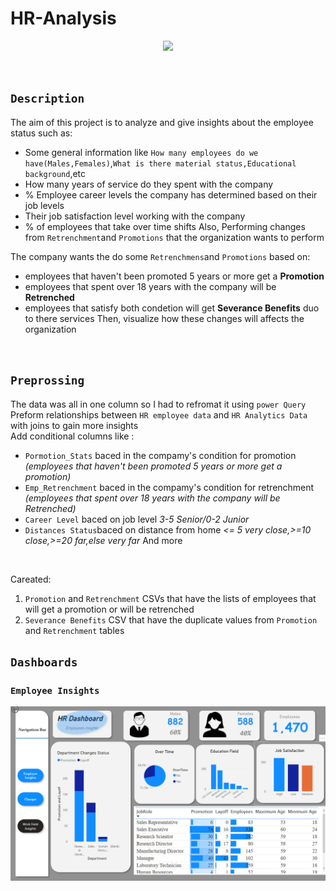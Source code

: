 # HR-Analysis
<p align="center">
  <img src="https://netchex.com/wp-content/uploads/2022/12/HR-Analytics-768x512.png" />
  </p>
</br>

## `Description`

The aim of this project is to analyze and give insights about the employee status such as:
- Some general information like `How many employees do we have(Males,Females)`,`What is there material status,Educational background`,etc
- How many years of service do they spent with the company
- % Employee career levels the company has determined based on their job levels
- Their job satisfaction level working with the company
- % of employees that take over time shifts
Also, Performing changes from `Retrenchment`and `Promotions` that the organization wants to perform 


The company wants the do some `Retrenchmens`and `Promotions` based on:
</br>
- employees that haven't been promoted 5 years or more get a **Promotion**
- employees that spent over 18 years with the company will be **Retrenched** 
- employees that satisfy both condetion will get **Severance Benefits** duo to there services 
Then, visualize how these changes will affects the organization 
<br>

## `Preprossing`
The data was all in one column so I had to refromat it using `power Query`
<br>
Preform relationships between `HR employee data` and `HR Analytics Data` with joins to gain more insights
<br> 
Add conditional columns like :
- `Pormotion_Stats` baced in the compamy's condition for promotion *(employees that haven't been promoted 5 years or more get a promotion)*
- `Emp_Retrenchment` baced in the compamy's condition for retrenchment *(employees that spent over 18 years with the company will be Retrenched)*
- `Career Level` baced on job level *3-5 Senior/0-2 Junior*
- `Distances Status`baced on distance from home  *<= 5 very close,>=10 close,>=20 far,else very far*
And more

<br>

Careated:
1. `Promotion` and `Retrenchment` CSVs that have the lists of employees that will get a promotion or will be retrenched
2. `Severance Benefits` CSV that have the duplicate values from `Promotion` and `Retrenchment` tables

## `Dashboards`
### `Employee Insights`
<p align="center">
  <img src="https://github.com/Abdelrhman-Sadek/HR-Analysis/blob/main/pics/Dep_insights.png" />
  </p>
